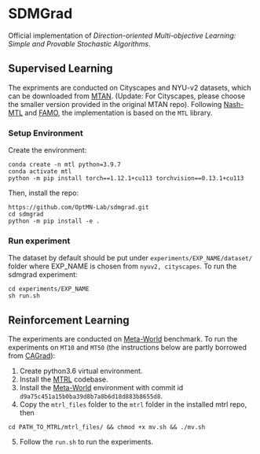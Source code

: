 # SDMGrad

Official implementation of *Direction-oriented Multi-objective Learning: Simple and Provable Stochastic Algorithms*.

## Supervised Learning
The expriments are conducted on Cityscapes and NYU-v2 datasets, which can be downloaded from [MTAN](https://github.com/lorenmt/mtan). (Update: For Cityscapes, please choose the smaller version provided in the original MTAN repo).
Following [Nash-MTL](https://github.com/AvivNavon/nash-mtl) and [FAMO](https://github.com/Cranial-XIX/FAMO), the implementation is based on the `MTL` library.

### Setup Environment
Create the environment:
```
conda create -n mtl python=3.9.7
conda activate mtl
python -m pip install torch==1.12.1+cu113 torchvision==0.13.1+cu113
```
Then, install the repo:
```
https://github.com/OptMN-Lab/sdmgrad.git
cd sdmgrad
python -m pip install -e .
```

### Run experiment
The dataset by default should be put under `experiments/EXP_NAME/dataset/` folder where EXP_NAME is chosen from `nyuv2, cityscapes`. To run the sdmgrad experiment:
```
cd experiments/EXP_NAME
sh run.sh
```


## Reinforcement Learning
The experiments are conducted on [Meta-World](https://github.com/Farama-Foundation/Metaworld) benchmark. To run the experiments on `MT10` and `MT50` (the instructions below are partly borrowed from [CAGrad](https://github.com/Cranial-XIX/CAGrad)):

1. Create python3.6 virtual environment.
2. Install the [MTRL](https://github.com/facebookresearch/mtrl) codebase.
3. Install the [Meta-World](https://github.com/Farama-Foundation/Metaworld) environment with commit id `d9a75c451a15b0ba39d8b7a8b6d18d883b8655d8`.
4. Copy the `mtrl_files` folder to the `mtrl` folder in the installed mtrl repo, then 

```
cd PATH_TO_MTRL/mtrl_files/ && chmod +x mv.sh && ./mv.sh
```

5. Follow the `run.sh` to run the experiments.
